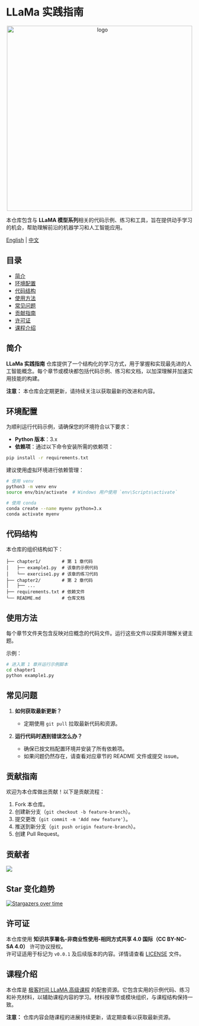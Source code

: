 # LLaMa 实践指南

<div align="center">
  <img src="https://github.com/user-attachments/assets/049efcd7-5b47-4933-b55a-02ec90b98489" alt="logo" height="500">
</div>

本仓库包含与 **LLaMA 模型系列**相关的代码示例、练习和工具，旨在提供动手学习的机会，帮助理解前沿的机器学习和人工智能应用。

[English](README.md) | [中文](https://github.com/tylerelyt/LLaMa-in-Action/blob/master/README_zh.md)

## 目录

- [简介](#简介)
- [环境配置](#环境配置)
- [代码结构](#代码结构)
- [使用方法](#使用方法)
- [常见问题](#常见问题)
- [贡献指南](#贡献指南)
- [许可证](#许可证)
- [课程介绍](#课程介绍)

## 简介

**LLaMa 实践指南** 仓库提供了一个结构化的学习方式，用于掌握和实现最先进的人工智能概念。每个章节或模块都包括代码示例、练习和文档，以加深理解并加速实用技能的构建。

**注意：** 本仓库会定期更新，请持续关注以获取最新的改进和内容。

## 环境配置

为顺利运行代码示例，请确保您的环境符合以下要求：

- **Python 版本**：3.x
- **依赖项**：通过以下命令安装所需的依赖项：

```bash
pip install -r requirements.txt
```

建议使用虚拟环境进行依赖管理：

```bash
# 使用 venv
python3 -m venv env
source env/bin/activate  # Windows 用户使用 `env\Scripts\activate`

# 使用 conda
conda create --name myenv python=3.x
conda activate myenv
```

## 代码结构

本仓库的组织结构如下：

```
├── chapter1/        # 第 1 章代码
│   ├── example1.py  # 该章的示例代码
│   └── exercise1.py # 该章的练习代码
├── chapter2/        # 第 2 章代码
│   ├── ...
├── requirements.txt # 依赖文件
└── README.md        # 仓库文档
```

## 使用方法

每个章节文件夹包含反映对应概念的代码文件。运行这些文件以探索并理解关键主题。

示例：

```bash
# 进入第 1 章并运行示例脚本
cd chapter1
python example1.py
```

## 常见问题

1. **如何获取最新更新？**  
   - 定期使用 `git pull` 拉取最新代码和资源。

2. **运行代码时遇到错误怎么办？**  
   - 确保已按文档配置环境并安装了所有依赖项。  
   - 如果问题仍然存在，请查看对应章节的 README 文件或提交 issue。

## 贡献指南

欢迎为本仓库做出贡献！以下是贡献流程：

1. Fork 本仓库。
2. 创建新分支（`git checkout -b feature-branch`）。
3. 提交更改（`git commit -m 'Add new feature'`）。
4. 推送到新分支（`git push origin feature-branch`）。
5. 创建 Pull Request。

## 贡献者

<a href="https://github.com/tylerelyt/LLaMa-in-Action/graphs/contributors">
  <img src="https://contrib.rocks/image?repo=tylerelyt/LLaMa-in-Action" />
</a>

## Star 变化趋势

[![Stargazers over time](https://starchart.cc/tylerelyt/LLaMa-in-Action.svg?variant=adaptive)](https://starchart.cc/tylerelyt/LLaMa-in-Action)

## 许可证

本仓库使用 **知识共享署名-非商业性使用-相同方式共享 4.0 国际（CC BY-NC-SA 4.0）** 许可协议授权。  
许可证适用于标记为 `v0.0.1` 及后续版本的内容。详情请查看 [LICENSE](LICENSE) 文件。

## 课程介绍

本仓库是 [极客时间 LLaMA 高级课程](https://time.geekbang.org/column/intro/100828301) 的配套资源。它包含实用的示例代码、练习和补充材料，以辅助课程内容的学习。材料按章节或模块组织，与课程结构保持一致。

**注意：** 仓库内容会随课程的进展持续更新，请定期查看以获取最新资源。
